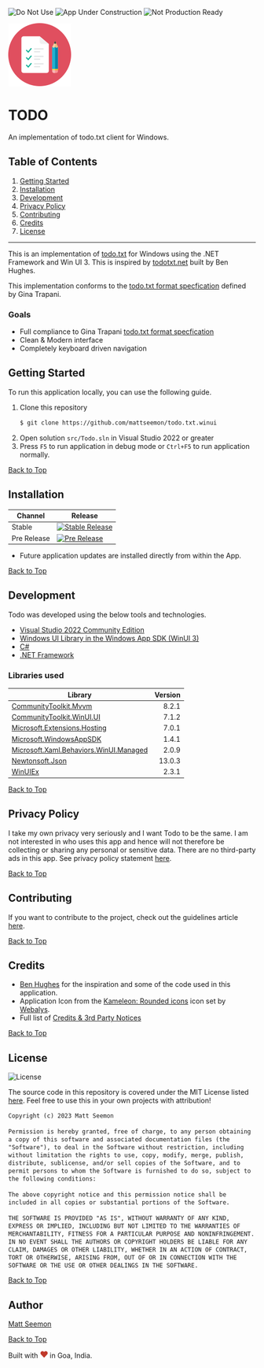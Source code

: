 ![Do Not Use](https://img.shields.io/badge/do_not_use-red?style=for-the-badge)
![App Under Construction](https://img.shields.io/badge/app_under_construction-blue?style=for-the-badge)
![Not Production Ready](https://img.shields.io/badge/NOT%20PRODUCTION%20READY-red?style=for-the-badge)


![Todo](./assets/Todo-128.png)

# TODO

An implementation of todo.txt client for Windows.

## Table of Contents
1. [Getting Started](#getting-started)
2. [Installation](#installation)
3. [Development](#development)
4. [Privacy Policy](#privacy-policy)
5. [Contributing](#contributing)
6. [Credits](#credits)
7. [License](#license)

---
This is an implementation of [todo.txt](http://todotxt.org/) for Windows using the .NET Framework and Win UI 3. This is inspired by [todotxt.net](https://github.com/benrhughes/todotxt.net) built by Ben Hughes.

This implementation conforms to the [todo.txt format specfication](https://github.com/todotxt/todo.txt) defined by Gina Trapani.

### Goals
* Full compliance to Gina Trapani [todo.txt format specfication](https://github.com/todotxt/todo.txt)
* Clean & Modern interface
* Completely keyboard driven navigation

## Getting Started

To run this application locally, you can use the following guide.

1. Clone this repository 
   ```bash
   $ git clone https://github.com/mattseemon/todo.txt.winui
   ```
2. Open solution `src/Todo.sln` in Visual Studio 2022 or greater
3. Press `F5` to run application in debug mode or `Ctrl+F5` to run application normally.

[Back to Top](#table-of-contents)
## Installation

Channel | Release
------- | -------
Stable | [![Stable Release](https://img.shields.io/github/v/release/mattseemon/todo.txt.winui?label=%20&logo=windows&style=for-the-badge)](https://github.com/mattseemon/todo.txt.winui/releases/latest)
Pre Release | [![Pre Release](https://img.shields.io/github/v/release/mattseemon/todo.txt.winui?include_prereleases&label=%20&logo=windows&style=for-the-badge)](https://github.com/mattseemon/todo.txt.winui/releases)

 * Future application updates are installed directly from within the App.

[Back to Top](#table-of-contents)
## Development

Todo was developed using the below tools and technologies.
 * [Visual Studio 2022 Community Edition](https://visualstudio.microsoft.com/)
 * [Windows UI Library in the Windows App SDK (WinUI 3)](https://learn.microsoft.com/en-us/windows/apps/winui/winui3/)
 * [C#](https://docs.microsoft.com/en-us/dotnet/csharp/)
 * [.NET Framework](https://docs.microsoft.com/en-gb/dotnet/)

### Libraries used

Library | Version 
------- | -------:
[CommunityToolkit.Mvvm ](https://github.com/CommunityToolkit/dotnet)|8.2.1
[CommunityToolkit.WinUI.UI](https://github.com/CommunityToolkit/WindowsCommunityToolkit)|7.1.2
[Microsoft.Extensions.Hosting](https://github.com/dotnet/runtime)|7.0.1
[Microsoft.WindowsAppSDK](https://github.com/microsoft/windowsappsdk)|1.4.1
[Microsoft.Xaml.Behaviors.WinUI.Managed](https://github.com/Microsoft/XamlBehaviors)|2.0.9
[Newtonsoft.Json](https://www.newtonsoft.com/json)|13.0.3
[WinUIEx](https://github.com/dotMorten/WinUIEx)|2.3.1

[Back to Top](#table-of-contents)

## Privacy Policy
I take my own privacy very seriously and I want Todo to be the same. I am not interested in who uses this app and hence will not therefore be collecting or sharing any personal or sensitive data. There are no third-party ads in this app. See privacy policy statement [here](PRIVACY.md).

[Back to Top](#table-of-contents)
## Contributing

If you want to contribute to the project, check out the guidelines article [here](CONTRIBUTING.md). 

[Back to Top](#table-of-contents)
## Credits
 * [Ben Hughes](https://github.com/benrhughes) for the inspiration and some of the code used in this application.
 * Application Icon from the [Kameleon: Rounded icons](https://www.iconfinder.com/search/icons?family=kameleon-icons-rounded) icon set by [Webalys](https://www.iconfinder.com/webalys).
 * Full list of [Credits & 3rd Party Notices](CREDITS.md)

[Back to Top](#table-of-contents)
## License
![License](https://img.shields.io/github/license/mattseemon/Totodo.txt.winuido?style=for-the-badge)

The source code in this repository is covered under the MIT License listed [here](LICENSE]). Feel free to use this in your own projects with attribution!

```
Copyright (c) 2023 Matt Seemon

Permission is hereby granted, free of charge, to any person obtaining a copy of this software and associated documentation files (the "Software"), to deal in the Software without restriction, including without limitation the rights to use, copy, modify, merge, publish, distribute, sublicense, and/or sell copies of the Software, and to permit persons to whom the Software is furnished to do so, subject to the following conditions:

The above copyright notice and this permission notice shall be included in all copies or substantial portions of the Software.

THE SOFTWARE IS PROVIDED "AS IS", WITHOUT WARRANTY OF ANY KIND, EXPRESS OR IMPLIED, INCLUDING BUT NOT LIMITED TO THE WARRANTIES OF MERCHANTABILITY, FITNESS FOR A PARTICULAR PURPOSE AND NONINFRINGEMENT. IN NO EVENT SHALL THE AUTHORS OR COPYRIGHT HOLDERS BE LIABLE FOR ANY CLAIM, DAMAGES OR OTHER LIABILITY, WHETHER IN AN ACTION OF CONTRACT, TORT OR OTHERWISE, ARISING FROM, OUT OF OR IN CONNECTION WITH THE SOFTWARE OR THE USE OR OTHER DEALINGS IN THE SOFTWARE.
```

[Back to Top](#table-of-contents)
## Author

[Matt Seemon](@mattseemon)

[Back to Top](#table-of-contents)

Built with ![Matt Seemon](./assets/heart.png) in Goa, India.